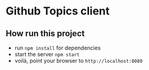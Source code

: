 # Github Topics client

## How run this project
* run `npm install` for dependencies
* start the server `npm start`
* voilá, point your browser to `http://localhost:8080`
